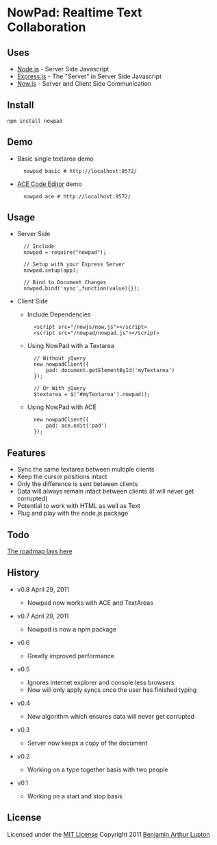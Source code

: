 # NowPad: Realtime Text Collaboration


## Uses

* [Node.js](http://nodejs.org) - Server Side Javascript
* [Express.js](http://expressjs.com/) - The "Server" in Server Side Javascript
* [Now.js](http://nowjs.com/) - Server and Client Side Communication


## Install

	npm install nowpad


## Demo

- Basic single textarea demo

		nowpad basic # http://localhost:9572/

- [ACE Code Editor](http://ace.ajax.org/) demo

		nowpad ace # http://localhost:9572/


## Usage

- Server Side

		// Include
		nowpad = require("nowpad");

		// Setup with your Express Server
		nowpad.setup(app);

		// Bind to Document Changes
		nowpad.bind('sync',function(value){});

- Client Side

	- Include Dependencies

			<script src="/nowjs/now.js"></script>
			<script src="/nowpad/nowpad.js"></script>

	- Using NowPad with a Textarea

			// Without jQuery
			new nowpadClient({
				pad: document.getElementById('myTextarea')
			});

			// Or With jQuery
			$textarea = $('#myTextarea').nowpad();

	- Using NowPad with ACE

			new nowpadClient({
				pad: ace.edit('pad')
			});


## Features

* Sync the same textarea between multiple clients
* Keep the cursor positions intact
* Only the difference is sent between clients
* Data will always remain intact between clients (it will never get corrupted)
* Potential to work with HTML as well as Text
* Plug and play with the node.js package


## Todo

[The roadmap lays here](https://github.com/balupton/nowpad/wiki/Roadmap)


## History

- v0.8 April 29, 2011
	- Nowpad now works with ACE and TextAreas

- v0.7 April 29, 2011
	- Nowpad is now a npm package

- v0.6
	- Greatly improved performance

- v0.5
	- Ignores internet explorer and console less browsers
	- Now will only apply syncs once the user has finished typing

- v0.4
	- New algorithm which ensures data will never get corrupted

- v0.3
	- Server now keeps a copy of the document

- v0.2
	- Working on a type together basis with two people

- v0.1
	- Working on a start and stop basis


## License

Licensed under the [MIT License](http://creativecommons.org/licenses/MIT/)
Copyright 2011 [Benjamin Arthur Lupton](http://balupton.com)
